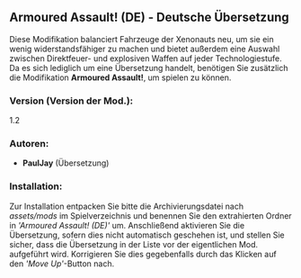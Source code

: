 ## Armoured Assault! (DE) - Deutsche Übersetzung

Diese Modifikation balanciert Fahrzeuge der Xenonauts neu, um sie ein wenig widerstandsfähiger zu machen und bietet außerdem eine Auswahl zwischen Direktfeuer- und explosiven Waffen auf jeder Technologiestufe. Da es sich lediglich um eine Übersetzung handelt, benötigen Sie zusätzlich die Modifikation **Armoured Assault!**, um spielen zu können.

### Version (Version der Mod.):
1.2

### Autoren:
- **PaulJay** (Übersetzung)

### Installation:
Zur Installation entpacken Sie bitte die Archivierungsdatei nach *assets/mods* im Spielverzeichnis und benennen Sie den extrahierten Ordner in *'Armoured Assault! (DE)'* um. Anschließend aktivieren Sie die Übersetzung, sofern dies nicht automatisch geschehen ist, und stellen Sie sicher, dass die Übersetzung in der Liste vor der eigentlichen Mod. aufgeführt wird. Korrigieren Sie dies gegebenfalls durch das Klicken auf den *'Move Up'*-Button nach.
